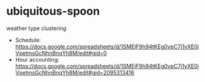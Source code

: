 # ubiquitous-spoon
weather type clustering

* Schedule: https://docs.google.com/spreadsheets/d/1SMEjF9h94tKEg0vpC7j1yXE0jVpetmsGcNhnBnqYh8M/edit#gid=0
* Hour accounting: https://docs.google.com/spreadsheets/d/1SMEjF9h94tKEg0vpC7j1yXE0jVpetmsGcNhnBnqYh8M/edit#gid=2095313416

